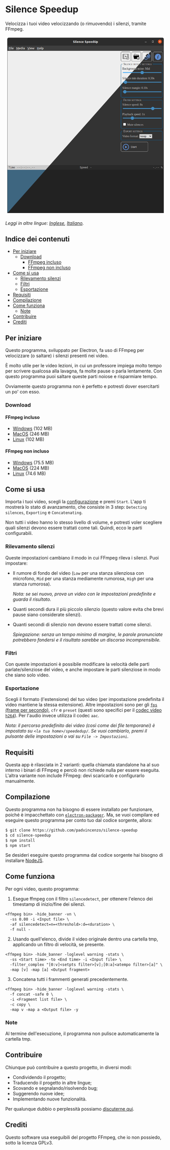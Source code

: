 # Silence Speedup
Velocizza i tuoi video velocizzando (o rimuovendo) i silenzi, tramite FFmpeg.

![Schermata principale](assets/screenshots/homescreen.png)

*Leggi in altre lingue: [Inglese](README.md), [Italiano](README.it.md).*

## Indice dei contenuti
  - [Per iniziare](#per-iniziare)
    - [Download](#download)
      - [FFmpeg incluso](#ffmpeg-incluso)
      - [FFmpeg non incluso](#ffmpeg-non-incluso)
  - [Come si usa](#come-si-usa)
    - [Rilevamento silenzi](#rilevamento-silenzi)
    - [Filtri](#filtri)
    - [Esportazione](#esportazione)
  - [Requisiti](#requisiti)
  - [Compilazione](#compilazione)
  - [Come funziona](#come-funziona)
    - [Note](#note)
  - [Contribuire](#contribuire)
  - [Crediti](#crediti)

## Per iniziare
Questo programma, sviluppato per Electron, fa uso di FFmpeg per velocizzare (o saltare) i silenzi presenti nei video.

È molto utile per le video lezioni, in cui un professore impiega molto tempo per scrivere qualcosa alla lavagna, fa molte pause o parla lentamente. Con questo programma puoi saltare queste parti noiose e risparmiare tempo.

Ovviamente questo programma non è perfetto e potresti dover esercitarti un po' con esso.

### Download

#### FFmpeg incluso
* [Windows](https://github.com/padvincenzo/silence-speedup/releases/download/v1.2.2/Silence-SpeedUp-v1.2.2-win32-x64-standalone.zip) (102 MB)
* [MacOS](https://github.com/padvincenzo/silence-speedup/releases/download/v1.2.2/Silence-SpeedUp-v1.2.2-darwin-x64-standalone.zip) (246 MB)
* [Linux](https://github.com/padvincenzo/silence-speedup/releases/download/v1.2.2/Silence-SpeedUp-v1.2.2-linux-x64-standalone.zip) (102 MB)

#### FFmpeg non incluso
* [Windows](https://github.com/padvincenzo/silence-speedup/releases/download/v1.2.2/Silence-SpeedUp-v1.2.2-win32-x64.zip) (75.5 MB)
* [MacOS](https://github.com/padvincenzo/silence-speedup/releases/download/v1.2.2/Silence-SpeedUp-v1.2.2-darwin-x64.zip) (224 MB)
* [Linux](https://github.com/padvincenzo/silence-speedup/releases/download/v1.2.2/Silence-SpeedUp-v1.2.2-linux-x64.zip) (74.6 MB)

## Come si usa
Importa i tuoi video, scegli la [configurazione](#configurazioni) e premi ``Start``. L'app ti mostrerà lo stato di avanzamento, che consiste in 3 step: ``Detecting silences``, ``Exporting`` e ``Concatenating``.

Non tutti i video hanno lo stesso livello di volume, e potresti voler scegliere quali silenzi devono essere trattati come tali. Quindi, ecco le parti configurabili.

### Rilevamento silenzi
Queste impostazioni cambiano il modo in cui FFmpeg rileva i silenzi. Puoi impostare:

* Il rumore di fondo del video (``Low`` per una stanza silenziosa con microfono, ``Mid`` per una stanza mediamente rumorosa, ``High`` per una stanza rumorosa).

  _Nota: se sei nuovo, prova un video con le impostazioni predefinite e guarda il risultato._

* Quanti secondi dura il più piccolo silenzio (questo valore evita che brevi pause siano considerate silenzi).

* Quanti secondi di silenzio non devono essere trattati come silenzi.

  _Spiegazione: senza un tempo minimo di margine, le parole pronunciate potrebbero fondersi e il risultato sarebbe un discorso incomprensibile._

### Filtri
Con queste impostazioni è possibile modificare la velocità delle parti parlate/silenziose del video, e anche impostare le parti silenziose in modo che siano solo video.

### Esportazione
Scegli il formato (l'estensione) del tuo video (per impostazione predefinita il video mantiene la stessa estensione).  Altre impostazioni sono per gli [`fps` (frame per secondo)](https://trac.ffmpeg.org/wiki/ChangingFrameRate), `cfr` e `preset` (questi sono specifici per il [codec video `h264`](https://trac.ffmpeg.org/wiki/Encode/H.264)). Per l'audio invece utilizza il codec `aac`.

_Nota: il percorso predefinito dei video (così come dei file temporanei) è impostato su ``<la tua home>/speededup/``. Se vuoi cambiarlo, premi il pulsante delle impostazioni o vai su ``File -> Impostazioni``._

## Requisiti
Questa app è rilasciata in 2 varianti: quella chiamata standalone ha al suo interno i binari di FFmpeg e perciò non richiede nulla per essere eseguita. L'altra variante non include FFmpeg: devi scaricarlo e configurarlo manualmente.

## Compilazione
Questo programma non ha bisogno di essere installato per funzionare, poiché è impacchettato con [``electron-packager``](https://electron.github.io/electron-packager/master/). Ma, se vuoi compilare ed eseguire questo programma per conto tuo dal codice sorgente, allora:

```
$ git clone https://github.com/padvincenzo/silence-speedup
$ cd silence-speedup
$ npm install
$ npm start
```

Se desideri eseguire questo programma dal codice sorgente hai bisogno di installare [NodeJS](https://nodejs.org/en/).

## Come funziona
Per ogni video, questo programma:

1. Esegue ffmpeg con il filtro ``silencedetect``, per ottenere l'elenco dei timestamp di inizio/fine dei silenzi.

```
<ffmpeg bin> -hide_banner -vn \
  -ss 0.00 -i <Input file> \
  -af silencedetect=n=<threshold>:d=<duration> \
  -f null -
```

2. Usando quell'elenco, divide il video originale dentro una cartella tmp, applicando un filtro di velocità, se presente.

```
<ffmpeg bin> -hide_banner -loglevel warning -stats \
  -ss <Start time> -to <End time> -i <Input file> \
  -filter_complex "[0:v]<setpts filter>[v];[0:a]<atempo filter>[a]" \
  -map [v] -map [a] <Output fragment>
```

3. Concatena tutti i frammenti generati precedentemente.

```
<ffmpeg bin> -hide_banner -loglevel warning -stats \
  -f concat -safe 0 \
  -i <Fragment list file> \
  -c copy \
  -map v -map a <Output file> -y
```

### Note
Al termine dell'esecuzione, il programma non pulisce automaticamente la cartella tmp.

## Contribuire
Chiunque può contribuire a questo progetto, in diversi modi:
* Condividendo il progetto;
* Traducendo il progetto in altre lingue;
* Scovando e segnalando/risolvendo bug;
* Suggerendo nuove idee;
* Implementando nuove funzionalità.

Per qualunque dubbio o perplessità possiamo [discuterne qui](https://github.com/padvincenzo/silence-speedup/discussions).

## Crediti
Questo software usa eseguibili del progetto FFmpeg, che io non possiedo, sotto la licenza GPLv3.
